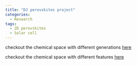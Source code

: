 ```yaml
---
title: "DJ perovskites project"
categories:
  - Research
tags:
  - 2D perovskites
  - Solar cell
---
```

checkout the chemical space with different generations [here](/assets/files/chemical-space-gen.html)

checkout the chemical space with different features [here](/assets/files/chemical-space-feature.html)